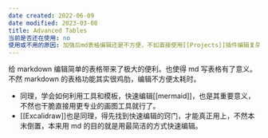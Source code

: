 ```yaml
---
date created: 2022-06-09
date modified: 2023-03-08
title: Advanced Tables
当前是否还在使用: no
使用或不用的原因: 加强后md表格编辑还是不方便，不如直接使用[[Projects]]插件编辑复杂表格
---
```


给 markdown 编辑简单的表格带来了极大的便利。也使得 md 写表格有了意义。不然 markdown 的表格功能其实很鸡肋，编辑不方便太耗时。

- 同理，学会如何利用工具和模板，快速编辑[[mermaid]]，也是其重要意义，不然也干脆直接用更专业的画图工具就行了。
- [[Excalidraw]]也是同理，得先找到快速编辑的窍门，才能真正用上，不然本末倒置，本来用 md 的目的就是用最简洁的方式快速编辑。
